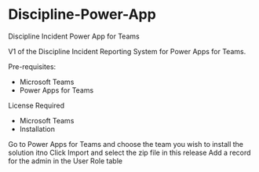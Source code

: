 # Discipline-Power-App
Discipline Incident Power App for Teams

V1 of the Discipline Incident Reporting System for Power Apps for Teams.

Pre-requisites:
* Microsoft Teams
* Power Apps for Teams

License Required
* Microsoft Teams
* Installation

Go to Power Apps for Teams and choose the team you wish to install the solution itno
Click Import and select the zip file in this release
Add a record for the admin in the User Role table
